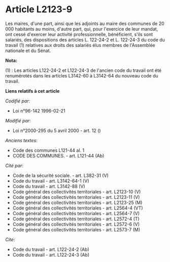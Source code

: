# Article L2123-9

Les maires, d'une part, ainsi que les adjoints au maire des communes de 20 000 habitants au moins, d'autre part, qui, pour
l'exercice de leur mandat, ont cessé d'exercer leur activité professionnelle, bénéficient, s'ils sont salariés, des
dispositions des articles L. 122-24-2 et L. 122-24-3 du code du travail (1) relatives aux droits des salariés élus membres de
l'Assemblée nationale et du Sénat.

**Nota:**

(1) : Les articles L122-24-2 et L122-24-3 de l'ancien code du travail ont été renumérotés dans les articles L3142-60 à
L3142-64 du nouveau code du travail.

**Liens relatifs à cet article**

_Codifié par_:

  - Loi n°96-142 1996-02-21

_Modifié par_:

  - Loi n°2000-295 du 5 avril 2000 - art. 12 ()

_Anciens textes_:

  - Code des communes L121-44 al. 1
  - CODE DES COMMUNES. - art. L121-44 (Ab)

_Cité par_:

  - Code de la sécurité sociale. - art. L382-31 (V)
  - Code du travail - art. L3142-64-1 (V)
  - Code du travail - art. L3142-88 (V)
  - Code général des collectivités territoriales - art. L2123-10 (V)
  - Code général des collectivités territoriales - art. L2123-11 (V)
  - Code général des collectivités territoriales - art. L2123-25 (M)
  - Code général des collectivités territoriales - art. L2564-4 (VT)
  - Code général des collectivités territoriales - art. L2564-7 (V)
  - Code général des collectivités territoriales - art. L2572-4 (T)
  - Code général des collectivités territoriales - art. L2572-6 (V)
  - Code général des collectivités territoriales - art. L2573-7 (M)

_Cite_:

  - Code du travail - art. L122-24-2 (Ab)
  - Code du travail - art. L122-24-3 (Ab)
